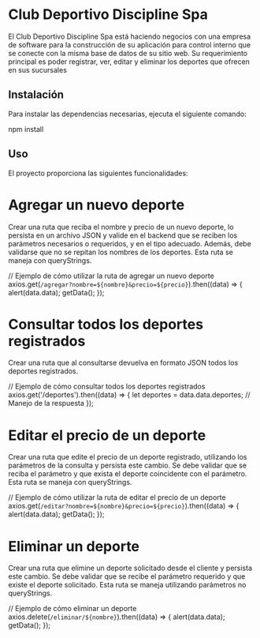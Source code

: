 # Club Deportivo Discipline Spa

El Club Deportivo Discipline Spa está haciendo negocios con una empresa de software para
la construcción de su aplicación para control interno que se conecte con la misma base de
datos de su sitio web. Su requerimiento principal es poder registrar, ver, editar y eliminar los
deportes que ofrecen en sus sucursales

## Instalación

Para instalar las dependencias necesarias, ejecuta el siguiente comando: 

npm install

## Uso

El proyecto proporciona las siguientes funcionalidades:

# Agregar un nuevo deporte
Crear una ruta que reciba el nombre y precio de un nuevo deporte, lo persista en un archivo JSON y valide en el backend que se reciben los parámetros necesarios o requeridos, y en el tipo adecuado. Además, debe validarse que no se repitan los nombres de los deportes. Esta ruta se maneja con queryStrings.

// Ejemplo de cómo utilizar la ruta de agregar un nuevo deporte
axios.get(`/agregar?nombre=${nombre}&precio=${precio}`).then((data) => {
  alert(data.data);
  getData();
});

# Consultar todos los deportes registrados
Crear una ruta que al consultarse devuelva en formato JSON todos los deportes registrados.

// Ejemplo de cómo consultar todos los deportes registrados
axios.get('/deportes').then((data) => {
  let deportes = data.data.deportes;
  // Manejo de la respuesta
});

# Editar el precio de un deporte
Crear una ruta que edite el precio de un deporte registrado, utilizando los parámetros de la consulta y persista este cambio. Se debe validar que se reciba el parámetro y que exista el deporte coincidente con el parámetro. Esta ruta se maneja con queryStrings.

// Ejemplo de cómo utilizar la ruta de editar el precio de un deporte
axios.get(`/editar?nombre=${nombre}&precio=${precio}`).then((data) => {
  alert(data.data);
  getData();
});

# Eliminar un deporte
Crear una ruta que elimine un deporte solicitado desde el cliente y persista este cambio. Se debe validar que se recibe el parámetro requerido y que existe el deporte solicitado. Esta ruta se maneja utilizando parámetros no queryStrings.

// Ejemplo de cómo eliminar un deporte
axios.delete(`/eliminar/${nombre}`).then((data) => {
  alert(data.data);
  getData();
});


